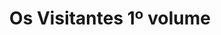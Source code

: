 ---
Numero: 286
title: Os Visitantes 1º volume
Autor: Clifford D Simak
Co-autor: 
Ano-de-Publicacao: 1981
Titulo-original: The Visitors
Tradutor: Eurico da Fonseca
Co-tradutor: 
Ano-de-edicao: 1980
alias: Clifford-D-Simak
Autor2-alias: 
Tradutor1-alias: Eurico-da-Fonseca
Tradutor2-alias: 
Titulo-link: 286-Os-Visitantes-1-volume
Capa: 
pags: 
Capa-link: 
---